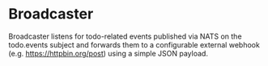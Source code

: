 # Broadcaster

Broadcaster listens for todo-related events published via NATS on the todo.events subject and forwards them to a configurable external webhook (e.g. https://httpbin.org/post) using a simple JSON payload.
